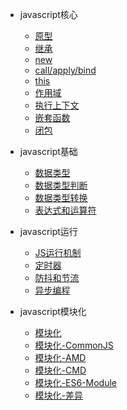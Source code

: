 - javascript核心

    - [原型](./核心/原型.md)
    - [继承](./核心/继承.md)
    - [new](./核心/new.md)
    - [call/apply/bind](./核心/call_apply_bind.md)
    - [this](./核心/this.md)
    - [作用域](./核心/作用域.md)
    - [执行上下文](./核心/执行上下文.md)
    - [嵌套函数](./核心/嵌套函数.md)
    - [闭包](./闭包/primary.md)

- javascript基础
    - [数据类型](./数据类型.md)
    - [数据类型判断](./数据类型判断.md)
    - [数据类型转换](./数据类型转换.md)
    - [表达式和运算符](./表达式和运算符.md)
    

- javascript运行
    - [JS运行机制](./JS运行机制.md)
    - [定时器](./定时器/定时器.md)
    - [防抖和节流](./防抖节流/primary.md)
    - [异步编程](./异步编程.md)
    
- javascript模块化

    - [模块化](./模块化/模块化.md)
    - [模块化-CommonJS](./模块化/模块化_CommonJS.md)
    - [模块化-AMD](./模块化/模块化_AMD.md)
    - [模块化-CMD](./模块化/模块化_CMD.md)
    - [模块化-ES6-Module](./模块化/模块化_ES6_Module.md)
    - [模块化-差异](./模块化/模块化_差异.md)